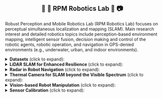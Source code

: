 <h2 align="center"> <p> 🤖 🦾 RPM Robotics Lab 🚗 📷 </p></h2>

Robust Perception and Mobile Robotics Lab (RPM Robotics Lab) focuses on perceptual simultaneous localization and mapping (SLAM). Main research interest and detailed robotics topics include perception-based environment mapping, intelligent sensor fusion, decision making and control of the robotic agents, robotic operation, and navigation in GPS-denied environments (e.g., underwater, urban, and indoor environments).
<details>
  <summary><strong>Datasets</strong> (click to expand):</summary>
  
  - 📂 [Complex Urban Dataset](https://sites.google.com/view/complex-urban-dataset) : Complex Urban Dataset with Multi-level Sensors from Highly Diverse Urban Environments;
  - 📂 [MulRan](https://sites.google.com/view/mulran-pr/home) : Multimodal Range Dataset for Urban Place Recognition;
  - 📂 [STheReO Dataset](https://sites.google.com/view/rpmsthereo/) : Stereo Thermal Dataset for Research in Odometry and Mapping;
  - 📂 [TRansPose](https://sites.google.com/view/transpose-dataset/) : Large-Scale Multispectral Dataset for Transparent Object;
  - 📂 [HeLiPR Dataset](https://sites.google.com/view/heliprdataset) : Heterogeneous LiDAR Dataset for inter-LiDAR Place Recognition;
</details>

<details>
  <summary><strong>LiDAR SLAM for Enhanced Resilience</strong> (click to expand):</summary>
  
  - 📂 [Scan Context (IROS'18)](https://github.com/gisbi-kim/scancontext_tro) : Egocentric Spatial Descriptor for Place Recognition within 3D Point Cloud Map;
  - 📂 [Scan Context++ (T-RO'22)](https://github.com/gisbi-kim/scancontext_tro) : Structural Place Recognition Robust to Rotation and Lateral Variations in Urban Environments;
  - 📂 [MA-LIO (RA-L'23)](https://github.com/minwoo0611/MA-LIO) : Asynchronous Multiple LiDAR-Inertial Odometry using Point-wise Inter-LiDAR Uncertainty Propagation;
</details>

<details>
  <summary><strong>Radar in Robot Navigation</strong> (click to expand):</summary>
  
  - 📂 [PhaRaO (ICRA'20)](https://github.com/hyesu-jang/PhaRaO_gtsam) : Direct Radar Odometry using Phase Correlation;
  - 📂 [RaPlace (IROS'23)](https://github.com/hyesu-jang/RaPlace) : Place Recognition for Imaging Radar using Radon Transform and Mutable Threshold;
</details>

<details>
  <summary><strong>Thermal Camera for SLAM beyond the Visible Spectrum</strong> (click to expand):</summary>
  
  - 📂 [sRGB-TIR (ICRA'23)](https://github.com/RPM-Robotics-Lab/sRGB-TIR) : Edge-guided Multi-domain RGB-to-TIR image Translation for Training Vision Tasks with Challenging Labels;
</details>

<details>
  <summary><strong>Vision-based Robot Manipulation</strong> (click to expand):</summary>
  
  - 📂 [PrimA6D (RA-L'20)](https://github.com/MyungHwanJeon/PrimA6D) : Rotational Primitive Reconstruction for Enhanced and Robust 6D Pose Estimation;
  - 📂 [PrimA6D++ (RA-L'22)](https://github.com/MyungHwanJeon/PrimA6D) : Ambiguity-Aware Multi-Object Pose Optimization for Visually-Assisted Robot Manipulation;
</details>

<details>
  <summary><strong>Sensor Calibration</strong> (click to expand):</summary>
  
  - 📂 [Discocal (CVPR'24)](https://github.com/chaehyeonsong/discocal) : Unbiased Estimator for Distorted Conic in Camera Calibration;
  - 📂 [PeLiCal (ICRA'24)](https://github.com/joomeok/PeLiCal) : Targetless Extrinsic Calibration via Penetrating Lines for RGB-D Cameras with Limited Co-visibility;
</details>
